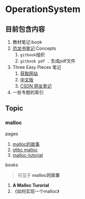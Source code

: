 # OperationSystem

## 目前包含内容

1. 教材笔记:book
2. [恐龙书笔记](./Concepts/README.md):Concepts
    1. `gitbook`组织
    2. `gitbook pdf .` 生成pdf文件
3. Three Easy Pieces 笔记
   1. [获取网站](https://pages.cs.wisc.edu/~remzi/OSTEP/)
   2. [中文版](https://github.com/remzi-arpacidusseau/ostep-translations/tree/master/chinese)
   3. [CSDN 网友笔记](https://blog.csdn.net/O_1CxH/article/details/111712808)
4. 一些专题的索引


## Topic

### malloc

pages
1. [malloc的故事](https://lessisbetter.site/2016/04/14/a-malloc-tutorial/)
2. [glibc malloc](https://repo.or.cz/w/glibc.git/blob/HEAD:/malloc/malloc.c)
3. [malloc-tutorial](http://danluu.com/malloc-tutorial/)

books
> 可见于 **malloc的故事**

1. **A Malloc Turorial**
2. 《如何实现一个malloc》